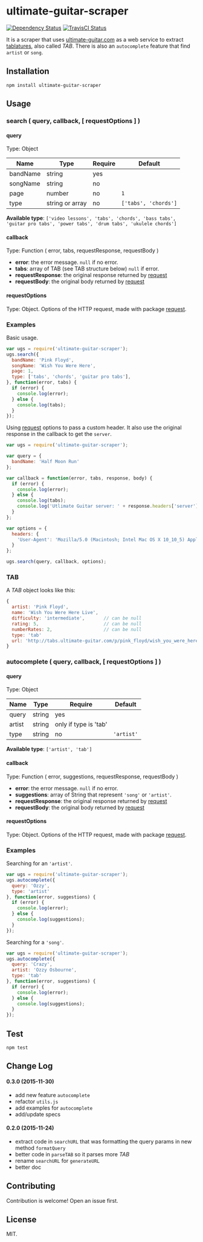 # ultimate-guitar-scraper

[![Dependency Status](https://gemnasium.com/masterT/ultimate-guitar-scraper.svg)](https://gemnasium.com/masterT/ultimate-guitar-scraper)
[![TravisCI Status](https://travis-ci.org/masterT/ultimate-guitar-scraper.svg)](https://travis-ci.org/masterT/ultimate-guitar-scraper)


It is a scraper that uses [ultimate-guitar.com](http://www.ultimate-guitar.com/) as a web service to extract [tablatures](https://en.wikipedia.org/wiki/Tablature), also called *TAB*. There is also an `autocomplete` feature that find `artist` or `song`.


## Installation

`npm install ultimate-guitar-scraper`


## Usage

### search ( query, callback, [ requestOptions ] )

#### query
Type: Object

| Name     | Type            | Require | Default              |
|----------|-----------------|---------|----------------------|
| bandName | string          | yes     |                      |
| songName | string          | no      |                      |
| page     | number          | no      | `1`                  |
| type     | string or array | no      | `['tabs', 'chords']` |

**Available type**: `['video lessons', 'tabs', 'chords', 'bass tabs', 'guitar pro tabs', 'power tabs', 'drum tabs', 'ukulele chords']`

#### callback
Type: Function ( error, tabs, requestResponse, requestBody )

- **error**: the error message. `null` if no error.
- **tabs**: array of TAB (see TAB structure below) `null` if error.
- **requestResponse**: the original response returned by [request](https://www.npmjs.com/package/request)
- **requestBody**: the original body returned by [request](https://www.npmjs.com/package/request)


#### requestOptions
Type: Object. Options of the HTTP request, made with package [request](https://www.npmjs.com/package/request).


### Examples
Basic usage.

```js
var ugs = require('ultimate-guitar-scraper');
ugs.search({
  bandName: 'Pink Floyd',
  songName: 'Wish You Were Here',
  page: 1,
  type: ['tabs', 'chords', 'guitar pro tabs'],
}, function(error, tabs) {
  if (error) {
    console.log(error);
  } else {
    console.log(tabs);
  }
});
```

Using [request](https://www.npmjs.com/package/request) options to pass a custom header. It also use the original response in the callback to get the `server`.

```js
var ugs = require('ultimate-guitar-scraper');

var query = {
  bandName: 'Half Moon Run'
};

var callback = function(error, tabs, response, body) {
  if (error) {
    console.log(error);
  } else {
    console.log(tabs);
    console.log('Utlimate Guitar server: ' + response.headers['server']);
  }
};

var options = {
  headers: {
    'User-Agent': 'Mozilla/5.0 (Macintosh; Intel Mac OS X 10_10_5) AppleWebKit/537.36 (KHTML, like Gecko) Chrome/46.0.2490.86 Safari/537.36'
  }
};

ugs.search(query, callback, options);
```

### TAB

A *TAB* object looks like this:
```js
{
  artist: 'Pink Floyd',
  name: 'Wish You Were Here Live',
  difficulty: 'intermediate',       // can be null
  rating: 5,                        // can be null
  numberRates: 2,                   // can be null
  type: 'tab'
  url: 'http://tabs.ultimate-guitar.com/p/pink_floyd/wish_you_were_here_live_tab.htm'
}
```


### autocomplete ( query, callback, [ requestOptions ] )

#### query
Type: Object

| Name   | Type   | Require               | Default    |
|--------|--------|-----------------------|------------|
| query  | string | yes                   |            |
| artist | string | only if type is 'tab' |            |
| type   | string | no                    | `'artist'` |


**Available type**: `['artist', 'tab']`


#### callback
Type: Function ( error, suggestions, requestResponse, requestBody )

- **error**: the error message. `null` if no error.
- **suggestions**: array of String that represent `'song'` or `'artist'`.
- **requestResponse**: the original response returned by [request](https://www.npmjs.com/package/request)
- **requestBody**: the original body returned by [request](https://www.npmjs.com/package/request)


#### requestOptions
Type: Object. Options of the HTTP request, made with package [request](https://www.npmjs.com/package/request).


### Examples

Searching for an `'artist'`.

```js
var ugs = require('ultimate-guitar-scraper');
ugs.autocomplete({
  query: 'Ozzy',
  type: 'artist'
}, function(error, suggestions) {
  if (error) {
    console.log(error);
  } else {
    console.log(suggestions);
  }
});
```

Searching for a `'song'`.

```js
var ugs = require('ultimate-guitar-scraper');
ugs.autocomplete({
  query: 'Crazy',
  artist: 'Ozzy Osbourne',
  type: 'tab'
}, function(error, suggestions) {
  if (error) {
    console.log(error);
  } else {
    console.log(suggestions);
  }
});
```


## Test

`npm test`


## Change Log

#### 0.3.0 (2015-11-30)
- add new feature `autocomplete`
- refactor `utils.js`
- add examples for `autocomplete`
- add/update specs

#### 0.2.0 (2015-11-24)
- extract code in `searchURL` that was formatting the query params in new method `formatQuery`
- better code in `parseTAB` so it parses more *TAB*
- rename `searchURL` for `generateURL`
- better doc

## Contributing

Contribution is welcome! Open an issue first.


## License

MIT.
